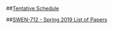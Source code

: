 ##<a href="https://teaching-accessibility.github.io/engineering_accessible_software/schedule" title="Schedule">Tentative Schedule</a>

##<a href="https://teaching-accessibility.github.io/engineering_accessible_software/papers" title="SWEN_Papers">SWEN-712 - Spring 2019 List of Papers</a>
